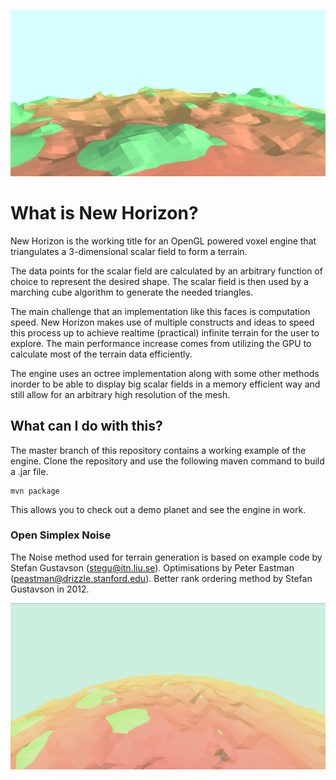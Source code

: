 ![Terrain surface](planet_desert.png)
# What is New Horizon?

New Horizon is the working title for an OpenGL powered voxel engine that triangulates a 3-dimensional scalar field to form a terrain.

The data points for the scalar field are calculated by an arbitrary function of choice to represent the desired shape. The scalar field is then used by a marching cube algorithm to generate the needed triangles.

The main challenge that an implementation like this faces is computation speed.
New Horizon makes use of multiple constructs and ideas to speed this process up to achieve realtime (practical) infinite terrain for the user to explore.
The main performance increase comes from utilizing the GPU to calculate most of the terrain data efficiently.

The engine uses an octree implementation along with some other methods inorder to be able to display big scalar fields in a memory efficient way and still allow for an arbitrary high resolution of the mesh.

## What can I do with this?

The master branch of this repository contains a working example of the engine.
Clone the repository and use the following maven command to build a .jar file.

    mvn package

This allows you to check out a demo planet and see the engine in work.

### Open Simplex Noise

The Noise method used for terrain generation is based on example code by Stefan Gustavson (stegu@itn.liu.se).
Optimisations by Peter Eastman (peastman@drizzle.stanford.edu).
Better rank ordering method by Stefan Gustavson in 2012.

![Terrain](planet_desert_2.png)

